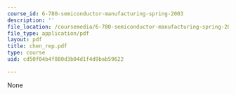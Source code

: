 ```yaml
---
course_id: 6-780-semiconductor-manufacturing-spring-2003
description: ''
file_location: /coursemedia/6-780-semiconductor-manufacturing-spring-2003/cd50f04b4f880d3b04d1f4d9bab59622_chen_rep.pdf
file_type: application/pdf
layout: pdf
title: chen_rep.pdf
type: course
uid: cd50f04b4f880d3b04d1f4d9bab59622

---
```

None